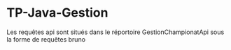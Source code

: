 # TP-Java-Gestion

Les requêtes api sont situés dans le réportoire GestionChampionatApi sous la forme de requêtes bruno